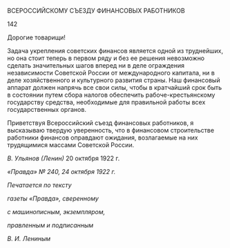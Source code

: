 ВСЕРОССИЙСКОМУ СЪЕЗДУ ФИНАНСОВЫХ РАБОТНИКОВ

  

142

  

Дорогие товарищи!

Задача укрепления советских финансов является одной из труднейших, но она стоит теперь в первом ряду и без ее решения невозможно сделать значительных шагов вперед ни в деле ограждения независимости Советской России от международного капитала, ни в деле хозяйственного и культурного развития страны. Наш финансовый аппарат должен напрячь все свои силы, чтобы в кратчайший срок быть в состоянии путем сбора налогов обеспечить рабоче-крестьянскому государству средства, необходимые для пра­вильной работы всех государственных органов.

Приветствуя Всероссийский съезд финансовых работников, я высказываю твердую уверенность, что в финансовом строительстве работники финансов оправдают ожида­ния, возлагаемые на них трудящимися массами Советской России.

_В. Ульянов (Ленин)_ 20 октября 1922 г.

  

_«Правда» № 240, 24 октября 1922 г._

  

_Печатается по тексту_

_газеты «Правда», сверенному_

_с машинописным, экземпляром,_

_правленным и подписанным_

_В. И. Лениным_